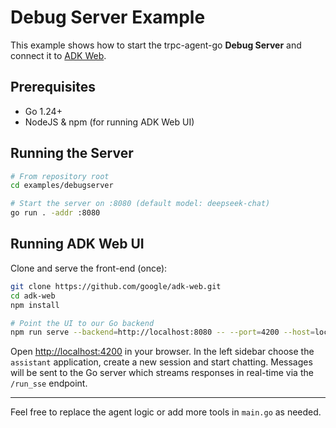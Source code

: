 # Debug Server Example

This example shows how to start the trpc-agent-go **Debug Server** and
connect it to [ADK Web](https://github.com/google/adk-web).

## Prerequisites

* Go 1.24+
* NodeJS & npm (for running ADK Web UI)

## Running the Server

```bash
# From repository root
cd examples/debugserver

# Start the server on :8080 (default model: deepseek-chat)
go run . -addr :8080
```

## Running ADK Web UI

Clone and serve the front-end (once):

```bash
git clone https://github.com/google/adk-web.git
cd adk-web
npm install

# Point the UI to our Go backend
npm run serve --backend=http://localhost:8080 -- --port=4200 --host=localhost
```

Open <http://localhost:4200> in your browser.  In the left sidebar choose the
`assistant` application, create a new session and start chatting.  Messages will be
sent to the Go server which streams responses in real-time via the `/run_sse`
endpoint.

---

Feel free to replace the agent logic or add more tools in `main.go` as needed. 
